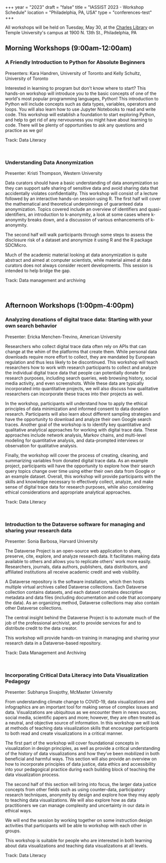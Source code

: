 +++
year = "2023"
draft = "false"
title = "IASSIST 2023 - Workshop Schedule"
location = "Philadelphia, PA, USA"
type = "conferences-test"
+++

All workshops will be held on Tuesday, May 30, at the [Charles Library](https://library.temple.edu/libraries/charles-library) on Temple University's campus at 1900 N. 13th St., Philadelphia, PA

## **Morning Workshops** (9:00am-12:00am)

### **A Friendly Introduction to Python for Absolute Beginners**

Presenters:
Kara Handren, University of Toronto and Kelly Schultz, University of Toronto
	
Interested in learning to program but don't know where to start? This hands-on workshop will introduce you to the basic concepts of one of the world's most popular programming languages, Python! This introduction to Python will include concepts such as data types, variables, operators and loops. You will also learn how to use Jupyter Notebooks to read and write code. This workshop will establish a foundation to start exploring Python, and help to get rid of any nervousness you might have about learning to code. There will be plenty of opportunities to ask any questions and practice as we go!
	
Track: Data Literacy
	
</br>

### **Understanding Data Anonymization**
	
Presenter: Kristi Thompson, Western University
	
Data curators should have a basic understanding of data anonymization so they can support safe sharing of sensitive data and avoid sharing data that accidentally violates confidentiality. This workshop will consist of a lecture followed by an interactive hands-on session using R. The first half will cover the mathematical and theoretical underpinnings of guaranteed data anonymization. Topics covered include an overview of identifiers and quasi-identifiers, an introduction to k-anonymity, a look at some cases where k-anonymity breaks down, and a discussion of various enhancements of k-anonymity.

The second half will walk participants through some steps to assess the disclosure risk of a dataset and anonymize it using R and the R package SDCMicro.

Much of the academic material looking at data anonymization is quite abstract and aimed at computer scientists, while material aimed at data curators does not always consider recent developments. This session is intended to help bridge the gap.

Track: Data management and archiving
	
</br>

## **Afternoon Workshops** (1:00pm-4:00pm)

### **Analyzing donations of digital trace data: Starting with your own search behavior**

Presenter: Ericka Menchen-Trevino, American University
	
Researchers who collect digital trace data often rely on APIs that can change at the whim of the platforms that create them. While personal data downloads require more effort to collect, they are mandated by European regulation and thus less likely to be discontinued. This workshop will teach researchers how to work with research participants to collect and analyze the individual digital trace data that people can potentially donate for research purposes, including search queries, web browsing history, social media activity, and even screenshots. While these data are typically incorporated into quantitative projects, we will also discuss how qualitative researchers can incorporate these traces into their projects as well.

In the workshop, participants will understand how to apply the ethical principles of data minimization and informed consent to data donation research. Participants will also learn about different sampling strategies and have the opportunity to download and analyze their own Google search traces. Another goal of the workshop is to identify key quantitative and qualitative analytical approaches for working with digital trace data. These approaches include network analysis, Markov chains, and multi-level modeling for quantitative analysis, and data-prompted interviews or observation for qualitative analysis.

Finally, the workshop will cover the process of creating, cleaning, and summarizing variables from donated digital trace data. As an example project, participants will have the opportunity to explore how their search query topics change over time using either their own data from Google or an example dataset. Overall, this workshop will provide participants with the skills and knowledge necessary to effectively collect, analyze, and make sense of digital trace data for research purposes, while also considering ethical considerations and appropriate analytical approaches.
	
Track: Data Literacy
	
</br>

### **Introduction to the Dataverse software for managing and sharing your research data**
	
Presenter: Sonia Barbosa, Harvard University
	
The Dataverse Project is an open-source web application to share, preserve, cite, explore, and analyze research data. It facilitates making data available to others and allows you to replicate others' work more easily. Researchers, journals, data authors, publishers, data distributors, and affiliated institutions all receive academic credit and web visibility.

A Dataverse repository is the software installation, which then hosts multiple virtual archives called Dataverse collections. Each Dataverse collection contains datasets, and each dataset contains descriptive metadata and data files (including documentation and code that accompany the data). As an organizing method, Dataverse collections may also contain other Dataverse collections.

The central insight behind the Dataverse Project is to automate much of the job of the professional archivist, and to provide services for and to distribute credit to the data creator.

This workshop will provide hands-on training in managing and sharing your research data in a Dataverse-based repository.
	
Track: Data Management and Archiving
	
</br>

### **Incorporating Critical Data Literacy into Data Visualization Pedagogy**
	
Presenter: Subhanya Sivajothy, McMaster University

From understanding climate change to COVID-19, data visualizations and infographics are an important tool for making sense of complex issues and data. Visualizations are ubiquitous as we encounter them in news sources, social media, scientific papers and more; however, they are often treated as a neutral, and objective source of information. In this workshop we will look at methods of teaching data visualization skills that encourage participants to both read and create visualizations in a critical manner.

The first part of the workshop will cover foundational concepts in visualization in design principles, as well as provide a critical understanding of the history of data visualizations and how they’ve been mobilized in both beneficial and harmful ways. This section will also provide an overview on how to incorporate principles of data justice, data ethics and accessibility into your pedagogical practice during each building block of teaching the data visualization process.

The second half of this section will bring into focus, the larger data justice concepts from other fields such as using counter-data, participatory research techniques, anonymity by design and explore how they may apply to teaching data visualizations. We will also explore how as data practitioners we can manage complexity and uncertainty in our data in ethical ways.

We will end the session by working together on some instruction design activities that participants will be able to workshop with each other in groups.

This workshop is suitable for people who are interested in both learning about data visualizations and teaching data visualizations at all levels.
	

Track: Data Literacy
